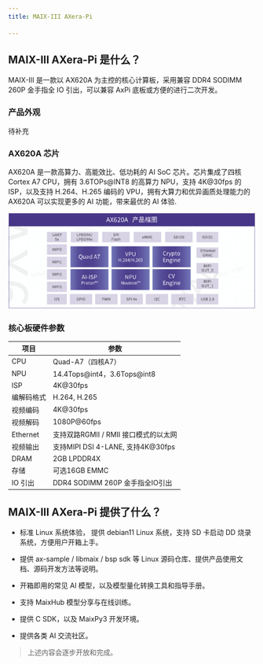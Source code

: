 ```yaml
---
title: MAIX-III AXera-Pi

---
```


## MAIX-III AXera-Pi 是什么？

MAIX-III 是一款以 AX620A 为主控的核心计算板，采用兼容 DDR4 SODIMM 260P 金手指全 IO 引出，可以兼容 AxPi 底板或方便的进行二次开发。

### 产品外观

待补充

### AX620A 芯片

AX620A 是一款高算力、高能效比、低功耗的 AI SoC 芯片。芯片集成了四核 Cortex A7 CPU，拥有 3.6TOPs@INT8 的高算力 NPU，支持 4K@30fps 的 ISP，以及支持 H.264、H.265 编码的 VPU，拥有大算力和优异画质处理能力的 AX620A 可以实现更多的 AI 功能，带来最优的 AI 体验.

![ax620a-frame](../../assets/maixIII/ax-pi/frame.jpg)

### 核心板硬件参数

| 项目   | 参数            | 
|--------|----------------|
| CPU    | Quad-A7（四核A7）      |    
| NPU    | 14.4Tops@int4，3.6Tops@int8 |
| ISP    | 4K@30fps |
| 编解码格式 | H.264, H.265 |
| 视频编码 | 4K@30fps |
| 视频解码 | 1080P@60fps |
| Ethernet | 支持双路RGMII / RMII 接口模式的以太网 |
| 视频输出 | 支持MIPI DSI 4-LANE, 支持4K@30fps |
| DRAM | 2GB LPDDR4X |
| 存储 | 可选16GB EMMC |
| IO 引出 | DDR4 SODIMM 260P 金手指全IO引出 |

## MAIX-III AXera-Pi 提供了什么？

* 标准 Linux 系统体验， 提供 debian11 Linux 系统，支持 SD 卡启动 DD 烧录系统，方便用户开箱上手。

* 提供 ax-sample / libmaix / bsp sdk 等 Linux 源码仓库、提供产品使用文档、源码开发方法等说明。

* 开箱即用的常见 AI 模型，以及模型量化转换工具和指导手册。

* 支持 MaixHub 模型分享与在线训练。

* 提供 C SDK，以及 MaixPy3 开发环境。

* 提供各类 AI 交流社区。

> 上述内容会逐步开放和完成。